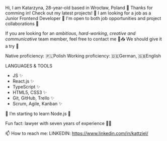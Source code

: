 Hi, I am Katarzyna, 28-year-old based in Wrocław, Poland 👋 Thanks for comming in! Check out my latest projects! 🎈
I am looking for a job as a Junior Frontend Developer 👀 I'm open to both job opportunities and project collaborations 👯

If you are looking for an _ambitious, hard-working, creative and communicative_ team member, feel free to contact me 📨📥 We should give it a try 🚀

Native proficiency: 🇵🇱Polish
Working proficiency: 🇩🇪German, 🇬🇧English

LANGUAGES & TOOLS

- JS ✨
- React.js ✨
- TypeScript ✨
- HTML5, CSS3 ✨
- Git, GitHub, Trello ✨
- Scrum, Agile, Kanban ✨

🔭 I’m starting to learn Node.js 🌱

Fun fact: lawyer with seven years of experience 👨‍⚖️

📫 How to reach me:
LINKEDIN: https://www.linkedin.com/in/kattziel/
